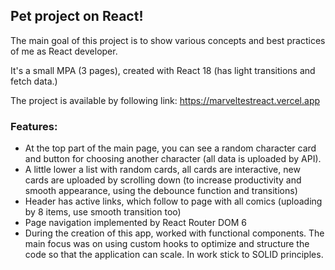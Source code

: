 ## Pet project on React!
The main goal of this project is to show various concepts and best practices of me as React developer. 

It's a small MPA (3 pages), created with React 18 (has light transitions and fetch data.)

The project is available by following link: https://marveltestreact.vercel.app

### Features:

- At the top part of the main page, you can see a random character card and button for choosing another character (all data is uploaded by API).
- A little lower a list with random cards, all cards are interactive, new cards are uploaded by scrolling down (to increase productivity and smooth appearance, using the debounce function and transitions)
- Header has active links, which follow to page with all comics (uploading by 8 items, use smooth transition too)
- Page navigation implemented by React Router DOM 6
- During the creation of this app, worked with functional components. The main focus was on using custom hooks to optimize and structure the code so that the application can scale. In work stick to SOLID principles.

